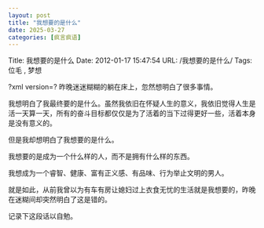 ```yaml
---
layout: post
title: "我想要的是什么"
date: 2025-03-27
categories: [疯言疯语]
---
```


Title: 我想要的是什么
Date: 2012-01-17 15:47:54
URL: /我想要的是什么/
Tags: 位毛 , 梦想

?xml version=? 昨晚迷迷糊糊的躺在床上，忽然想明白了很多事情。

我想明白了我最终要的是什么。虽然我依旧在怀疑人生的意义，我依旧觉得人生是活一天算一天，所有的奋斗目标都仅仅是为了活着的当下过得更好一些，活着本身是没有意义的。

但是我却想明白了我想要的是什么。

我想要的是成为一个什么样的人，而不是拥有什么样的东西。

我想成为一个睿智、健康、富有正义感、有品味、行为举止文明的男人。

就是如此，从前我曾以为有车有房让媳妇过上衣食无忧的生活就是我想要的，昨晚在迷糊间却突然明白了这是错的。

记录下这段话以自勉。